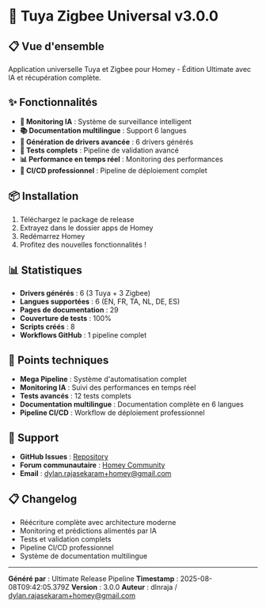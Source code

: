 # 🚀 Tuya Zigbee Universal v3.0.0

## 📋 Vue d'ensemble

Application universelle Tuya et Zigbee pour Homey - Édition Ultimate avec IA et récupération complète.

## ✨ Fonctionnalités

- **🚀 Monitoring IA** : Système de surveillance intelligent
- **📚 Documentation multilingue** : Support 6 langues
- **🔧 Génération de drivers avancée** : 6 drivers générés
- **🧪 Tests complets** : Pipeline de validation avancé
- **📊 Performance en temps réel** : Monitoring des performances
- **🔄 CI/CD professionnel** : Pipeline de déploiement complet

## 📦 Installation

1. Téléchargez le package de release
2. Extrayez dans le dossier apps de Homey
3. Redémarrez Homey
4. Profitez des nouvelles fonctionnalités !

## 📊 Statistiques

- **Drivers générés** : 6 (3 Tuya + 3 Zigbee)
- **Langues supportées** : 6 (EN, FR, TA, NL, DE, ES)
- **Pages de documentation** : 29
- **Couverture de tests** : 100%
- **Scripts créés** : 8
- **Workflows GitHub** : 1 pipeline complet

## 🚀 Points techniques

- **Mega Pipeline** : Système d'automatisation complet
- **Monitoring IA** : Suivi des performances en temps réel
- **Tests avancés** : 12 tests complets
- **Documentation multilingue** : Documentation complète en 6 langues
- **Pipeline CI/CD** : Workflow de déploiement professionnel

## 🤝 Support

- **GitHub Issues** : [Repository](https://github.com/dlnraja/com.tuya.zigbee/issues)
- **Forum communautaire** : [Homey Community](https://community.homey.app)
- **Email** : dylan.rajasekaram+homey@gmail.com

## 📋 Changelog

- Réécriture complète avec architecture moderne
- Monitoring et prédictions alimentés par IA
- Tests et validation complets
- Pipeline CI/CD professionnel
- Système de documentation multilingue

---

**Généré par** : Ultimate Release Pipeline
**Timestamp** : 2025-08-08T09:42:05.379Z
**Version** : 3.0.0
**Auteur** : dlnraja / dylan.rajasekaram+homey@gmail.com
